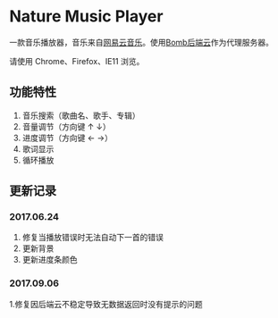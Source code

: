 # Nature Music Player

一款音乐播放器，音乐来自[网易云音乐][1]。使用[Bomb后端云][2]作为代理服务器。

请使用 Chrome、Firefox、IE11 浏览。

## 功能特性

1. 音乐搜索（歌曲名、歌手、专辑）
2. 音量调节（方向键 &uarr; &darr;）
3. 进度调节（方向键 &larr; &rarr;）
4. 歌词显示
5. 循环播放


## 更新记录 
### 2017.06.24
1. 修复当播放错误时无法自动下一首的错误
2. 更新背景
3. 更新进度条颜色

### 2017.09.06
1.修复因后端云不稳定导致无数据返回时没有提示的问题

[1]: http://music.163.com
[2]: http://www.bmob.cn/